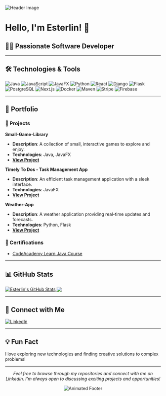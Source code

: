 ![Header Image](https://your-custom-header-image-url.com)

# Hello, I'm Esterlin! 👋

## 👨‍💻 Passionate Software Developer

---

## 🛠️ Technologies & Tools
![Java](https://img.shields.io/badge/Java-ED8B00?style=for-the-badge&logo=openjdk&logoColor=white)
![JavaScript](https://img.shields.io/badge/JavaScript-F7DF1E?style=for-the-badge&logo=javascript&logoColor=black)
![JavaFX](https://img.shields.io/badge/JavaFX-007396?style=for-the-badge)
![Python](https://img.shields.io/badge/Python-3776AB?style=for-the-badge&logo=python&logoColor=white)
![React](https://img.shields.io/badge/React-61DAFB?style=for-the-badge&logo=react&logoColor=black)
![Django](https://img.shields.io/badge/Django-092E20?style=for-the-badge&logo=django&logoColor=white)
![Flask](https://img.shields.io/badge/Flask-000000?style=for-the-badge&logo=flask&logoColor=white)
![PostgreSQL](https://img.shields.io/badge/PostgreSQL-316192?style=for-the-badge&logo=postgresql&logoColor=white)
![Next.js](https://img.shields.io/badge/Next.js-000000?style=for-the-badge&logo=next.js&logoColor=white)
![Docker](https://img.shields.io/badge/Docker-2496ED?style=for-the-badge&logo=docker&logoColor=white)
![Maven](https://img.shields.io/badge/Maven-C71A36?style=for-the-badge&logo=apache-maven&logoColor=white)
![Stripe](https://img.shields.io/badge/Stripe-008CDD?style=for-the-badge&logo=stripe&logoColor=white)
![Firebase](https://img.shields.io/badge/Firebase-FFCA28?style=for-the-badge&logo=firebase&logoColor=black)

---

## 📂 Portfolio
### 🚀 Projects

**Small-Game-Library**
- **Description**: A collection of small, interactive games to explore and enjoy.
- **Technologies**: Java, JavaFX
- **[View Project](https://github.com/EsterIso/Small-Game-Library)**

**Timely To Dos - Task Management App**
- **Description**: An efficient task management application with a sleek interface.
- **Technologies**: JavaFX
- **[View Project](https://github.com/EsterIso/Timely-To-Dos/tree/TimelyToDos-v1.0.0)**

**Weather-App**
- **Description**: A weather application providing real-time updates and forecasts.
- **Technologies**: Python, Flask
- **[View Project](https://github.com/EsterIso/Weather-App.git)**

### 📜 Certifications
- [CodeAcademy Learn Java Course](https://www.codecademy.com/profiles/EsterlinJ/certificates/d3f89367b558583e361640f778191345)
---

## 📊 GitHub Stats

<a href="https://github.com/EsterIso">
  <img align="center" src="https://github-readme-stats.vercel.app/api?username=EsterIso&show_icons=true&line_height=27&count_private=true&title_color=ffffff&text_color=c9cacc&icon_color=2bbc8a&bg_color=1d1f21" alt="Esterlin's GitHub Stats" />
</a>
<a href="https://github.com/EsterIso">
  <img align="center" src="https://github-readme-stats.vercel.app/api/top-langs/?username=EsterIso&hide=java,html,tex&title_color=ffffff&text_color=c9cacc&icon_color=2bbc8a&bg_color=1d1f21&langs_count=3" />
</a>

---

## 🤝 Connect with Me

[![LinkedIn](https://img.shields.io/badge/LinkedIn-Esterlin%20Jerez-blue?style=for-the-badge&logo=linkedin&logoColor=white)](https://www.linkedin.com/in/esterlin-jerez-paulino-11b57a2b2/)

---

## 💡 Fun Fact

I love exploring new technologies and finding creative solutions to complex problems!

---

<p align="center">
  <i>Feel free to browse through my repositories and connect with me on LinkedIn. I'm always open to discussing exciting projects and opportunities!</i>
</p>

<!-- You can add a subtle animation here using an animated GIF or SVG -->
<p align="center">
  <img src="https://example.com/your-animated-footer.gif" alt="Animated Footer" />
</p>

